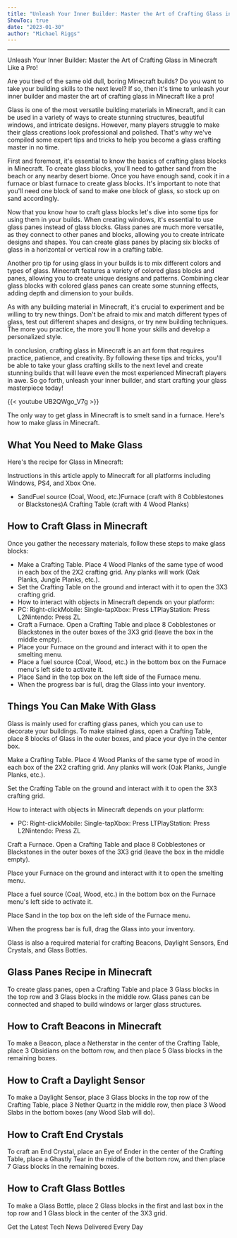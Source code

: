 ```yaml
---
title: "Unleash Your Inner Builder: Master the Art of Crafting Glass in Minecraft Like a Pro!"
ShowToc: true 
date: "2023-01-30"
author: "Michael Riggs"
---
```

*****
Unleash Your Inner Builder: Master the Art of Crafting Glass in Minecraft Like a Pro!

Are you tired of the same old dull, boring Minecraft builds? Do you want to take your building skills to the next level? If so, then it's time to unleash your inner builder and master the art of crafting glass in Minecraft like a pro!

Glass is one of the most versatile building materials in Minecraft, and it can be used in a variety of ways to create stunning structures, beautiful windows, and intricate designs. However, many players struggle to make their glass creations look professional and polished. That's why we've compiled some expert tips and tricks to help you become a glass crafting master in no time.

First and foremost, it's essential to know the basics of crafting glass blocks in Minecraft. To create glass blocks, you'll need to gather sand from the beach or any nearby desert biome. Once you have enough sand, cook it in a furnace or blast furnace to create glass blocks. It's important to note that you'll need one block of sand to make one block of glass, so stock up on sand accordingly.

Now that you know how to craft glass blocks let's dive into some tips for using them in your builds. When creating windows, it's essential to use glass panes instead of glass blocks. Glass panes are much more versatile, as they connect to other panes and blocks, allowing you to create intricate designs and shapes. You can create glass panes by placing six blocks of glass in a horizontal or vertical row in a crafting table.

Another pro tip for using glass in your builds is to mix different colors and types of glass. Minecraft features a variety of colored glass blocks and panes, allowing you to create unique designs and patterns. Combining clear glass blocks with colored glass panes can create some stunning effects, adding depth and dimension to your builds.

As with any building material in Minecraft, it's crucial to experiment and be willing to try new things. Don't be afraid to mix and match different types of glass, test out different shapes and designs, or try new building techniques. The more you practice, the more you'll hone your skills and develop a personalized style.

In conclusion, crafting glass in Minecraft is an art form that requires practice, patience, and creativity. By following these tips and tricks, you'll be able to take your glass crafting skills to the next level and create stunning builds that will leave even the most experienced Minecraft players in awe. So go forth, unleash your inner builder, and start crafting your glass masterpiece today!

{{< youtube UB2QWgo_V7g >}} 




The only way to get glass in Minecraft is to smelt sand in a furnace. Here's how to make glass in Minecraft.

 
##   What You Need to Make Glass  
 

Here's the recipe for Glass in Minecraft:

 
Instructions in this article apply to Minecraft for all platforms including Windows, PS4, and Xbox One.
 
- SandFuel source (Coal, Wood, etc.)Furnace (craft with 8 Cobblestones or Blackstones)A Crafting Table (craft with 4 Wood Planks)

 
##   How to Craft Glass in Minecraft  
 

Once you gather the necessary materials, follow these steps to make glass blocks:

 
- Make a Crafting Table. Place 4 Wood Planks of the same type of wood in each box of the 2X2 crafting grid. Any planks will work (Oak Planks, Jungle Planks, etc.).
 - Set the Crafting Table on the ground and interact with it to open the 3X3 crafting grid.
 - How to interact with objects in Minecraft depends on your platform:
 - PC: Right-clickMobile: Single-tapXbox: Press LTPlayStation: Press L2Nintendo: Press ZL
 - Craft a Furnace. Open a Crafting Table and place 8 Cobblestones or Blackstones in the outer boxes of the 3X3 grid (leave the box in the middle empty).
 - Place your Furnace on the ground and interact with it to open the smelting menu.
 - Place a fuel source (Coal, Wood, etc.) in the bottom box on the Furnace menu's left side to activate it.
 - Place Sand in the top box on the left side of the Furnace menu.
 - When the progress bar is full, drag the Glass into your inventory.

 
##   Things You Can Make With Glass  
 

Glass is mainly used for crafting glass panes, which you can use to decorate your buildings. To make stained glass, open a Crafting Table, place 8 blocks of Glass in the outer boxes, and place your dye in the center box.

 

Make a Crafting Table. Place 4 Wood Planks of the same type of wood in each box of the 2X2 crafting grid. Any planks will work (Oak Planks, Jungle Planks, etc.).

 

Set the Crafting Table on the ground and interact with it to open the 3X3 crafting grid.

 

How to interact with objects in Minecraft depends on your platform:

 
- PC: Right-clickMobile: Single-tapXbox: Press LTPlayStation: Press L2Nintendo: Press ZL

 

Craft a Furnace. Open a Crafting Table and place 8 Cobblestones or Blackstones in the outer boxes of the 3X3 grid (leave the box in the middle empty).

 

Place your Furnace on the ground and interact with it to open the smelting menu.

 

Place a fuel source (Coal, Wood, etc.) in the bottom box on the Furnace menu's left side to activate it.

 

Place Sand in the top box on the left side of the Furnace menu.

 

When the progress bar is full, drag the Glass into your inventory.

 

Glass is also a required material for crafting Beacons, Daylight Sensors, End Crystals, and Glass Bottles.

 
##   Glass Panes Recipe in Minecraft  
 

To create glass panes, open a Crafting Table and place 3 Glass blocks in the top row and 3 Glass blocks in the middle row. Glass panes can be connected and shaped to build windows or larger glass structures.

 
##   How to Craft Beacons in Minecraft  
 

To make a Beacon, place a Netherstar in the center of the Crafting Table, place 3 Obsidians on the bottom row, and then place 5 Glass blocks in the remaining boxes.

 
##   How to Craft a Daylight Sensor  
 

To make a Daylight Sensor, place 3 Glass blocks in the top row of the Crafting Table, place 3 Nether Quartz in the middle row, then place 3 Wood Slabs in the bottom boxes (any Wood Slab will do).

 
##   How to Craft End Crystals  
 

To craft an End Crystal, place an Eye of Ender in the center of the Crafting Table, place a Ghastly Tear in the middle of the bottom row, and then place 7 Glass blocks in the remaining boxes.

 
##   How to Craft Glass Bottles  
 

To make a Glass Bottle, place 2 Glass blocks in the first and last box in the top row and 1 Glass block in the center of the 3X3 grid.

 

Get the Latest Tech News Delivered Every Day




